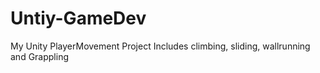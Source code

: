 # Untiy-GameDev
My Unity PlayerMovement Project 
Includes climbing, sliding, wallrunning and Grappling


